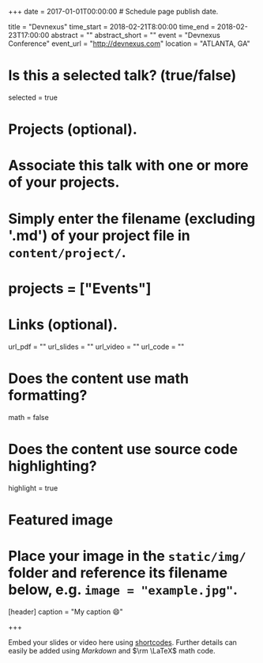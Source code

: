 +++
date = 2017-01-01T00:00:00  # Schedule page publish date.

title = "Devnexus"
time_start = 2018-02-21T8:00:00
time_end = 2018-02-23T17:00:00
abstract = ""
abstract_short = ""
event = "Devnexus Conference"
event_url = "http://devnexus.com"
location = "ATLANTA, GA"

# Is this a selected talk? (true/false)
selected = true

# Projects (optional).
#   Associate this talk with one or more of your projects.
#   Simply enter the filename (excluding '.md') of your project file in `content/project/`.
# projects = ["Events"]

# Links (optional).
url_pdf = ""
url_slides = ""
url_video = ""
url_code = ""

# Does the content use math formatting?
math = false

# Does the content use source code highlighting?
highlight = true

# Featured image
# Place your image in the `static/img/` folder and reference its filename below, e.g. `image = "example.jpg"`.
[header]
caption = "My caption :smile:"

+++

Embed your slides or video here using [shortcodes](https://sourcethemes.com/academic/post/writing-markdown-latex/). Further details can easily be added using *Markdown* and $\rm \LaTeX$ math code.
